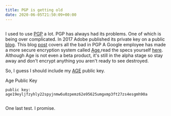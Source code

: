 ```yaml
---
title: PGP is getting old
date: 2020-06-05T21:50:09+00:00
---
```

<img
   data-src="https://res.cloudinary.com/paulportfolio/image/upload/w_auto,c_scale,q_auto,f_auto,dpr_auto/v1591394103/matrix-image.jpg"
alt=""
class="cld-responsive" />




I used to use  [PGP](https://en.wikipedia.org/wiki/Pretty_Good_Privacy) a lot.
PGP has always had its problems. One of which is being over complicated. In 2017 Adobe published its private key on a public [blog](https://arstechnica.com/information-technology/2017/09/in-spectacular-fail-adobe-security-team-posts-private-pgp-key-on-blog/). This blog [post](https://latacora.micro.blog/2019/07/16/the-pgp-problem.html) covers all the bad in PGP
A Google employee has made a more secure encryption system called [Age](https://github.com/FiloSottile/age),read the specs yourself [here](http://bit.ly/2t225DS).
Although Age is not even a beta product, it's still in the alpha stage so stay away and don't encrypt anything you aren't ready to see destroyed.

So, I guess I should include my [AGE](https://github.com/FiloSottile/age) public key.

Age Public Key


<pre><code>public key: age19eyljfzyhly22spyjnmw6u0zpemz62e95625umgxmp3ft27zs4esgmh90a</code></pre>

<img
   data-src="https://res.cloudinary.com/paulportfolio/image/upload/w_auto,c_scale,q_auto,f_auto,dpr_auto/v1575916808/Signature/Paul-Applegate-blog-maybe-last.png"
alt=""
class="cld-responsive" />

One last test. I promise.

<img
data-src="https://res.cloudinary.com/paulportfolio/image/upload/w_auto,f_auto,c_scale,q_auto,g_auto,dpr_auto/v1592484787/11ty/P90390847_highRes_the-bmw-7-series-05--2.jpg"
alt=""
class="cld-responsive" />
